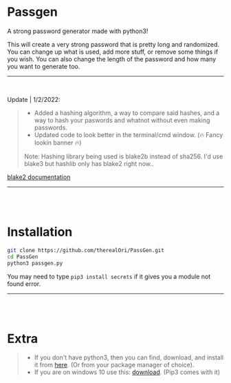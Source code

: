 # Passgen
A strong password generator made with python3!


This will create a very strong password that is pretty long and randomized.
You can change up what is used, add more stuff, or remove some things if you wish. You can also change the length of the password and how many you want to generate too.
__ __

<br />

Update | 1/2/2022:
> - Added a hashing algorithm, a way to compare said hashes, and a way to hash your paswords and whatnot without even making passwords.
> - Updated code to look better in the terminal/cmd window. (🔥 Fancy lookin banner 🔥)
> 
> Note: Hashing library being used is blake2b instead of sha256. I'd use blake3 but hashlib only has blake2 right now..

[blake2 documentation](https://www.blake2.net)
__ __

<br />
<br />
  
# Installation

```bash
git clone https://github.com/therealOri/PassGen.git
cd PassGen
python3 passgen.py
```

You may need to type `pip3 install secrets` if it gives you a module not found error.
__ __

<br />
<br />

# Extra
> - If you don't have python3, then you can find, download, and install it from [here](https://www.python.org/downloads/). (Or from your package manager of choice).
> - If you are on windows 10 use this: [download](https://www.python.org/ftp/python/3.10.1/python-3.10.1-amd64.exe). (Pip3 comes with it)
